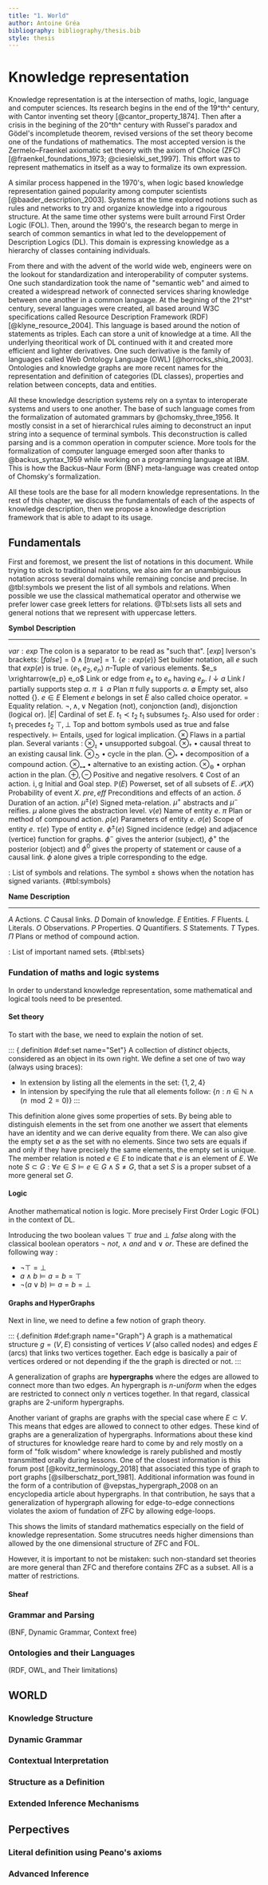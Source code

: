 ```yaml
---
title: "1. World"
author: Antoine Gréa
bibliography: bibliography/thesis.bib
style: thesis
---
```


# Knowledge representation

Knowledge representation is at the intersection of maths, logic, language and computer sciences. Its research begins in the end of the 19^th^ century, with Cantor inventing set theory [@cantor_property_1874]. Then after a crisis in the begining of the 20^th^ century with Russel's paradox and Gödel's incompletude theorem, revised versions of the set theory become one of the fundations of mathematics. The most accepted version is the Zermelo–Fraenkel axiomatic set theory with the axiom of Choice (ZFC) [@fraenkel_foundations_1973; @ciesielski_set_1997]. This effort was to represent mathematics in itself as a way to formalize its own expression.

A similar process happened in the 1970's, when logic based knowledge representation gained popularity among computer scientists [@baader_description_2003]. Systems at the time explored notions such as rules and networks to try and organize knowledge into a rigourous structure. At the same time other systems were built arround First Order Logic (FOL). Then, around the 1990's, the research began to merge in search of common semantics in what led to the developpement of Description Logics (DL). This domain is expressing knowledge as a hierarchy of classes containing individuals.

From there and with the advent of the world wide web, engineers were on the lookout for standardization and interoperability of computer systems. One such standardization took the name of "semantic web" and aimed to created a widespread network of connected services sharing knowledge between one another in a common language. At the begining of the 21^st^ century, several languages were created, all based around W3C specifications called Resource Description Framework (RDF) [@klyne_resource_2004]. This language is based around the notion of statements as triples. Each can store a unit of knowledge at a time. All the underlying theoritical work of DL continued with it and created more efficient and lighter derivatives. One such derivative is the family of languages called Web Ontology Language (OWL) [@horrocks_shiq_2003]. Ontologies and knowledge graphs are more recent names for the representation and definition of categories (DL classes), properties and relation between concepts, data and entities.

All these knowledge description systems rely on a syntax to interoperate systems and users to one another. The base of such language comes from the formalization of automated grammars by @chomsky_three_1956. It mostly consist in a set of hierarchical rules aiming to deconstruct an input string into a sequence of terminal symbols. This deconstruction is called parsing and is a common operation in computer science. More tools for the formalization of computer language emerged soon after thanks to @backus_syntax_1959 while working on a programming language at IBM. This is how the Backus–Naur Form (BNF) meta-language was created ontop of Chomsky's formalization.

All these tools are the base for all modern knowledge representations. In the rest of this chapter, we discuss the fundamentals of each of the aspects of knowledge description, then we propose a knowledge description framework that is able to adapt to its usage.

## Fundamentals

First and foremost, we present the list of notations in this document. While trying to stick to traditional notations, we also aim for an unambiguious notation across several domains while remaining concise and precise. In 
@tbl:symbols we present the list of all symbols and relations. When possible we use the classical mathematical operator and otherwise we prefer lower case greek letters for relations. @Tbl:sets lists all sets and general notions that we represent with uppercase letters.

**Symbol**                            **Description**
----------                            ---------------
$var : exp$                           The colon is a separator to be read as "such that".
$[exp]$                               Iverson's brackets: $[false]=0 \land [true]=1$.
$\{e : exp(e)\}$                      Set builder notation, all $e$ such that $exp(e)$ is true.
$\langle e_1, e_2, e_n \rangle$       $n$-Tuple of various elements.
$e_s \xrightarrow{e_p} e_o$           Link or edge from $e_s$ to $e_o$ having $e_p$.
$l \downarrow a$                      Link $l$ partially supports step $a$.
$\pi \Downarrow a$                    Plan $\pi$ fully supports $a$.
$\emptyset$                           Empty set, also notted $\{\}$.
$e\in E$                              Element $e$ belongs in set $E$ also called choice operator.
$=$                                   Equality relation.
$\lnot , \land, \lor$                 Negation (not), conjonction (and), disjonction (logical or).
$|E|$                                 Cardinal of set $E$.
$t_1 \prec t_2$                       $t_1$ subsumes $t_2$. Also used for order : $t_1$ precedes $t_2$
$\top, \bot$                          Top and bottom symbols used as true and false respectively.
$\models$                             Entails, used for logical implication.
$\otimes$                             Flaws in a partial plan. Several variants :
$\otimes_\downarrowbarred$            • unsupported subgoal.
$\otimes_\dagger$                     • causal threat to an existing causal link.
$\otimes_\circlearrowleft$            • cycle in the plan.
$\otimes_\ast$                        • decomposition of a compound action.
$\otimes_\origof$                     • alternative to an existing action.
$\otimes_\circledcirc$                • orphan action in the plan.
$\oplus, \ominus$                     Positive and negative resolvers.
$¢$                                   Cost of an action.
$\mathbb{i}, \mathbb{g}$              Initial and Goal step.
$\mathbb{P}(E)$                       Powerset, set of all subsets of $E$.
$\mathcal{P}(X)$                      Probability of event $X$.
$\mathit{pre}, \mathit{eff}$          Preconditions and effects of an action.
$\delta$                              Duration of an action.
$\mu^\pm(e)$                          Signed meta-relation. $\mu^+$ abstracts and $\mu^-$ reifies.
                                      $\mu$ alone gives the abstraction level.
$\nu(e)$                              Name of entity $e$.
$\pi$                                 Plan or method of compound action.
$\rho(e)$                             Parameters of entity $e$.
$\sigma(e)$                           Scope of entity $e$.
$\tau(e)$                             Type of entity $e$.
$\phi^\pm(e)$                         Signed incidence (edge) and adjacence (vertice) function for graphs. 
                                      $\phi^-$ gives the anterior (subject), $\phi^+$ the posterior (object) and
                                      $\phi^0$ gives the property of statement or cause of a causal link. 
                                      $\phi$ alone gives a triple corresponding to the edge.

: List of symbols and relations. The symbol $\pm$ shows when the notation has signed variants. {#tbl:symbols}


**Name**    **Description**
----------  ---------------
$A$         Actions.
$C$         Causal links.
$D$         Domain of knowledge.
$E$         Entities.
$F$         Fluents.
$L$         Literals.
$O$         Observations.
$P$         Properties.
$Q$         Quantifiers.
$S$         Statements.
$T$         Types.
$\Pi$       Plans or method of compound action.

: List of important named sets. {#tbl:sets}

### Fundation of maths and logic systems

In order to understand knowledge representation, some mathematical and logical tools need to be presented. 

#### Set theory

To start with the base, we need to explain the notion of set.

::: {.definition #def:set name="Set"}
A collection of *distinct* objects, considered as an object in its own right. We define a set one of two way (always using braces):

* In extension by listing all the elements in the set: $\{1,2,4\}$
* In intension by specifying the rule that all elements follow: $\{n: n\in\mathbb{N} \land (n\mod2=0)\}$
:::

This definition alone gives some properties of sets. By being able to distinguish elements in the set from one another we assert that elements have an identity and we can derive equality from there. We can also give the empty set $\emptyset$ as the set with no elements. Since two sets are equals if and only if they have precisely the same elements, the empty set is unique. The member relation is noted $e \in E$ to indicate that $e$ is an element of $E$.
We note $S \subset G : \forall e \in S \models e\in G \land S \neq G$, that a set $S$ is a proper subset of a more general set $G$.

#### Logic

Another mathematical notion is logic. More precisely First Order Logic (FOL) in the context of DL.

Introducing the two boolean values $\top$ *true* and $\bot$ *false* along with the classical boolean operators $\lnot$ *not*, $\land$ *and* and $\lor$ *or*. These are defined the following way :

* $\lnot \top = \bot$
* $a \land b \models a = b = \top$
* $\lnot(a \lor b) \models a = b = \bot$


#### Graphs and HyperGraphs

Next in line, we need to define a few notion of graph theory.

::: {.definition #def:graph name="Graph"}
A graph is a mathematical structure $g=(V,E)$ consisting of vertices $V$ (also called nodes) and edges $E$ (arcs) that links two vertices together. Each edge is basically a pair of vertices ordered or not depending if the the graph is directed or not.
:::

A generalization of graphs are **hypergraphs** where the edges are allowed to connect more than two edges. An hypergraph is *$n$-uniform* when the edges are restricted to connect only $n$ vertices together. In that regard, classical graphs are 2-uniform hypergraphs.

Another variant of graphs are graphs with the special case where $E \subset V$. This means that edges are allowed to connect to other edges. These kind of graphs are a generalization of hypergraphs. Informations about these kind of structures for knowledge reare hard to come by and rely mostly on a form of "folk wisdom" where knowledge is rarely published and mostly transmitted orally during lessons. One of the closest information is this forum post [@kovitz_terminology_2018] that associated this type of graph to port graphs [@silberschatz_port_1981]. 
Additional information was found in the form of a contribution of @vepstas_hypergraph_2008 on an encyclopedia article about hypergraphs. In that contribution, he says that a generalization of hypergraph allowing for edge-to-edge connections violates the axiom of fundation of ZFC by allowing edge-loops.

This shows the limits of standard mathematics especially on the field of knowledge representation. Some strucutres needs higher dimensions than allowed by the one dimensional structure of ZFC and FOL.

However, it is important to not be mistaken: such non-standard set theories are more general than ZFC and therefore contains ZFC as a subset. All is a matter of restrictions.

#### Sheaf





### Grammar and Parsing
(BNF, Dynamic Grammar, Context free)

### Ontologies and their Languages
(RDF, OWL, and Their limitations)

## WORLD

### Knowledge Structure

### Dynamic Grammar

### Contextual Interpretation

### Structure as a Definition

### Extended Inference Mechanisms

## Perpectives

### Literal definition using Peano's axioms

### Advanced Inference

